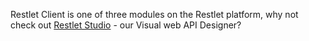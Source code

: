 Restlet Client is one of three modules on the Restlet platform, why not check out <a href="https://restlet.com/modules/studio/" target="_blank">Restlet Studio</a> - our Visual web API Designer?
